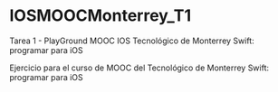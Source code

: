 # IOSMOOCMonterrey_T1
Tarea 1 - PlayGround MOOC IOS Tecnológico de Monterrey Swift: programar para iOS

Ejercicio para el curso de MOOC del Tecnológico de Monterrey Swift: programar para iOS 
